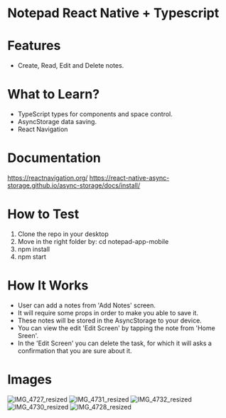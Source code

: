 # Notepad React Native + Typescript

# Features
  - Create, Read, Edit and Delete notes.

# What to Learn?
  - TypeScript types for components and space control.
  - AsyncStorage data saving.
  - React Navigation

# Documentation
https://reactnavigation.org/
https://react-native-async-storage.github.io/async-storage/docs/install/

# How to Test
1. Clone the repo in your desktop
2. Move in the right folder by: cd notepad-app-mobile
3. npm install
4. npm start

# How It Works
  - User can add a notes from 'Add Notes' screen.
  - It will require some props in order to make you able to save it.
  - These notes will be stored in the AsyncStorage to your device.
  - You can view the edit 'Edit Screen' by tapping the note from 'Home Sreen'.
  - In the 'Edit Screen' you can delete the task, for which it will asks a confirmation that you are sure about it.

# Images

![IMG_4727_resized](https://github.com/user-attachments/assets/d3178536-43b3-41e8-9975-8f713f96fcb4)
![IMG_4731_resized](https://github.com/user-attachments/assets/9492da66-0450-486b-987f-9b4b81fbcaaf)
![IMG_4732_resized](https://github.com/user-attachments/assets/b3cfdfcb-8e79-4f4d-bffc-b4cde093501e)
![IMG_4730_resized](https://github.com/user-attachments/assets/5b6e3c9e-a125-4971-8dfb-a9a9289db820)
![IMG_4728_resized](https://github.com/user-attachments/assets/038fe702-d42d-4126-b5fc-4ecf00dd4c14)
